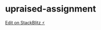 # upraised-assignment

[Edit on StackBlitz ⚡️](https://stackblitz.com/edit/stackblitz-starters-ve6w4q)